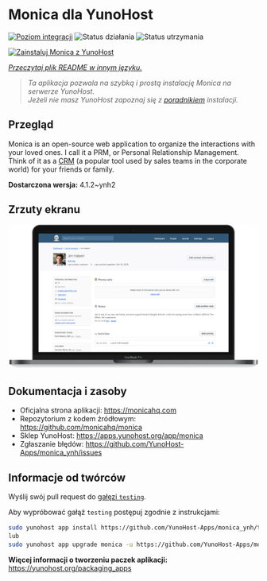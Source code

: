 <!--
To README zostało automatycznie wygenerowane przez <https://github.com/YunoHost/apps/tree/master/tools/readme_generator>
Nie powinno być ono edytowane ręcznie.
-->

# Monica dla YunoHost

[![Poziom integracji](https://apps.yunohost.org/badge/integration/monica)](https://ci-apps.yunohost.org/ci/apps/monica/)
![Status działania](https://apps.yunohost.org/badge/state/monica)
![Status utrzymania](https://apps.yunohost.org/badge/maintained/monica)

[![Zainstaluj Monica z YunoHost](https://install-app.yunohost.org/install-with-yunohost.svg)](https://install-app.yunohost.org/?app=monica)

*[Przeczytaj plik README w innym języku.](./ALL_README.md)*

> *Ta aplikacja pozwala na szybką i prostą instalację Monica na serwerze YunoHost.*  
> *Jeżeli nie masz YunoHost zapoznaj się z [poradnikiem](https://yunohost.org/install) instalacji.*

## Przegląd

Monica is an open-source web application to organize the interactions with your loved ones. I call it a PRM, or Personal Relationship Management. Think of it as a [CRM](https://en.wikipedia.org/wiki/Customer_relationship_management) (a popular tool used by sales teams in the corporate world) for your friends or family.


**Dostarczona wersja:** 4.1.2~ynh2

## Zrzuty ekranu

![Zrzut ekranu z Monica](./doc/screenshots/main-app.png)

## Dokumentacja i zasoby

- Oficjalna strona aplikacji: <https://monicahq.com>
- Repozytorium z kodem źródłowym: <https://github.com/monicahq/monica>
- Sklep YunoHost: <https://apps.yunohost.org/app/monica>
- Zgłaszanie błędów: <https://github.com/YunoHost-Apps/monica_ynh/issues>

## Informacje od twórców

Wyślij swój pull request do [gałęzi `testing`](https://github.com/YunoHost-Apps/monica_ynh/tree/testing).

Aby wypróbować gałąź `testing` postępuj zgodnie z instrukcjami:

```bash
sudo yunohost app install https://github.com/YunoHost-Apps/monica_ynh/tree/testing --debug
lub
sudo yunohost app upgrade monica -u https://github.com/YunoHost-Apps/monica_ynh/tree/testing --debug
```

**Więcej informacji o tworzeniu paczek aplikacji:** <https://yunohost.org/packaging_apps>

